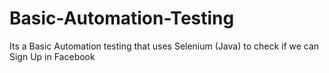 # Basic-Automation-Testing
Its a Basic Automation testing that uses Selenium (Java) to check if we can Sign Up in Facebook

